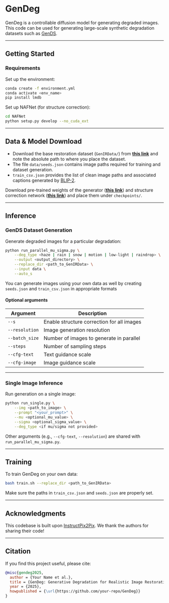 # GenDeg

GenDeg is a controllable diffusion model for generating degraded images. This code can be used for generating large-scale synthetic degradation datasets such as [GenDS](https://huggingface.co/datasets/Sudarshan2002/GenDS).

---

## Getting Started

### Requirements

Set up the environment:

```bash
conda create -f environment.yml
conda activate <env_name>
pip install lmdb
```

Set up NAFNet (for structure correction):

```bash
cd NAFNet
python setup.py develop --no_cuda_ext
```

---

## Data & Model Download

- Download the base restoration dataset (`GenIRData/`) from **[this link](https://livejohnshopkins-my.sharepoint.com/:u:/g/personal/sambasa2_jh_edu/ERKv9aDcj4BErJ8brU2oDn4BmIIiokwWitpHmBuiPtCfYQ?e=jiJZZg)** and note the absolute path to where you place the dataset.
- The file `data/seeds.json` contains image paths required for training and dataset generation.
- `train_csv.json` provides the list of clean image paths and associated captions generated by [BLIP-2](https://github.com/salesforce/LAVIS/tree/main/projects/blip2).

Download pre-trained weights of the generator (**[this link](https://livejohnshopkins-my.sharepoint.com/:u:/g/personal/sambasa2_jh_edu/EV8NY5aUDdNKo1SkvU92Fi8B2r53oS7pqlBmoyC5dVbLAQ?e=XhtfQk)**) and structure correction network (**[this link](https://livejohnshopkins-my.sharepoint.com/:u:/g/personal/sambasa2_jh_edu/EfAIJSa9JfxJvSng_a9Xcp4BTwUmggXBnr9u9Jj_omTnfA?e=HJUQOm)**) and place them under `checkpoints/`.

---

## Inference

### GenDS Dataset Generation

Generate degraded images for a particular degradation:

```bash
python run_parallel_mu_sigma.py \
    --deg_type <haze | rain | snow | motion | low-light | raindrop> \
    --output <output_directory> \
    --replace_dir <path_to_GenIRData> \
    --input data \
    --auto_s
```

You can generate images using your own data as well by creating `seeds.json` and `train_csv.json` in appropriate formats

#### Optional arguments

| Argument      | Description                                |
|---------------|--------------------------------------------|
| `--s`         | Enable structure correction for all images |
| `--resolution`| Image generation resolution                |
| `--batch_size`| Number of images to generate in parallel   |
| `--steps`     | Number of sampling steps                   |
| `--cfg-text`  | Text guidance scale                        |
| `--cfg-image` | Image guidance scale                       |

---

### Single Image Inference

Run generation on a single image:

```bash
python run_single.py \
    --img <path_to_image> \
    --prompt "<your_prompt>" \
    --mu <optional_mu_value> \
    --sigma <optional_sigma_value> \
    --deg_type <if mu/sigma not provided>
```

Other arguments (e.g., `--cfg-text`, `--resolution`) are shared with `run_parallel_mu_sigma.py`.

---

## Training

To train GenDeg on your own data:

```bash
bash train.sh --replace_dir <path_to_GenIRData>
```

Make sure the paths in `train_csv.json` and `seeds.json` are properly set.

---

## Acknowledgments

This codebase is built upon [InstructPix2Pix](https://github.com/timothybrooks/instruct-pix2pix). We thank the authors for sharing their code!

---

## Citation

If you find this project useful, please cite:

```bibtex
@misc{gendeg2025,
  author = {Your Name et al.},
  title = {GenDeg: Generative Degradation for Realistic Image Restoration},
  year = {2025},
  howpublished = {\url{https://github.com/your-repo/GenDeg}}
}
```
